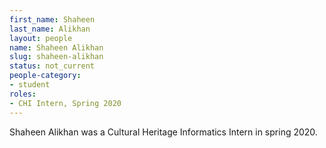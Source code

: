 ```yaml
---
first_name: Shaheen
last_name: Alikhan
layout: people
name: Shaheen Alikhan
slug: shaheen-alikhan
status: not_current
people-category:
- student
roles:
- CHI Intern, Spring 2020
---
```

Shaheen Alikhan was a Cultural Heritage Informatics Intern in spring 2020.
